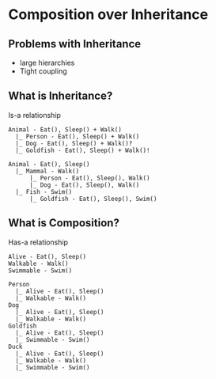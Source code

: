 # Composition over Inheritance

## Problems with Inheritance

* large hierarchies
* Tight coupling

## What is Inheritance?

Is-a relationship

```
Animal - Eat(), Sleep() + Walk()
  |_ Person - Eat(), Sleep() + Walk()
  |_ Dog - Eat(), Sleep() + Walk()?
  |_ Goldfish - Eat(), Sleep() + Walk()!
```

```
Animal - Eat(), Sleep()
  |_ Mammal - Walk()
      |_ Person - Eat(), Sleep(), Walk()  
      |_ Dog - Eat(), Sleep(), Walk()
  |_ Fish - Swim()
      |_ Goldfish - Eat(), Sleep(), Swim()
```

## What is Composition?

Has-a relationship

```
Alive - Eat(), Sleep()
Walkable - Walk()
Swimmable - Swim()
```

```
Person
  |_ Alive - Eat(), Sleep()
  |_ Walkable - Walk()
Dog
  |_ Alive - Eat(), Sleep()
  |_ Walkable - Walk()
Goldfish
  |_ Alive - Eat(), Sleep()
  |_ Swimmable - Swim()
Duck
  |_ Alive - Eat(), Sleep()
  |_ Walkable - Walk()
  |_ Swimmable - Swim()
```
